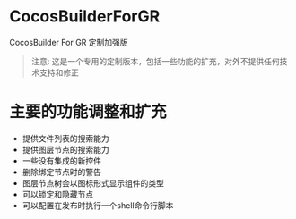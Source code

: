 # CocosBuilderForGR
CocosBuilder For GR 定制加强版

> 注意: 这是一个专用的定制版本，包括一些功能的扩充，对外不提供任何技术支持和修正

# 主要的功能调整和扩充
- 提供文件列表的搜索能力
- 提供图层节点的搜索能力
- 一些没有集成的新控件
- 删除绑定节点时的警告
- 图层节点树会以图标形式显示组件的类型
- 可以锁定和隐藏节点
- 可以配置在发布时执行一个shell命令行脚本
